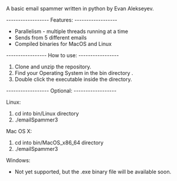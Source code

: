 A basic email spammer written in python by Evan Alekseyev.

------------------ Features: ------------------
* Parallelism - multiple threads running at a time
* Sends from 5 different emails
* Compiled binaries for MacOS and Linux

----------------- How to use: -----------------
1) Clone and unzip the repository.
1) Find your Operating System in the bin directory .
2) Double click the executable inside the directory.

------------------ Optional: ------------------

Linux: 
  1) cd into bin/Linux directory
  2) ./emailSpammer3
  
Mac OS X:
  1) cd into bin/MacOS_x86_64 directory
  2) ./emailSpammer3
  
Windows:
  * Not yet supported, but the .exe binary file will be available soon.
